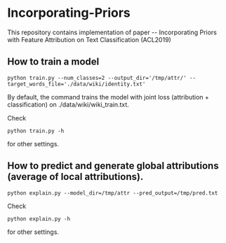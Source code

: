 # Incorporating-Priors

This repository contains implementation of paper --
Incorporating Priors with Feature Attribution on Text Classification (ACL2019)

## How to train a model 
```
python train.py --num_classes=2 --output_dir='/tmp/attr/' --target_words_file='./data/wiki/identity.txt'
```
By default, the command trains the model with joint loss (attribution + classification) on
./data/wiki/wiki_train.txt.

Check 
```
python train.py -h
```
for other settings.

## How to predict and generate global attributions (average of local attributions). 
```
python explain.py --model_dir=/tmp/attr --pred_output=/tmp/pred.txt
```
Check 
```
python explain.py -h
```
for other settings.
